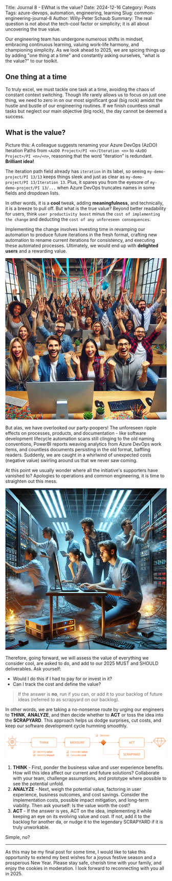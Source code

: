 Title: Journal 8 - EWhat is the value?
Date: 2024-12-16
Category: Posts 
Tags: azure-devops, automation, engineering, learning
Slug: common-engineering-journal-8
Author: Willy-Peter Schaub
Summary: The real question is not about the tech-cool factor or simplicity; it is all about uncovering the true value.

Our engineering team has undergone numerous shifts in mindset, embracing continuous learning, valuing work-life harmony, and championing simplicity. As we look ahead to 2025, we are spicing things up by adding "one thing at a time" and constantly asking ourselves, "what is the value?" to our toolkit.

## One thing at a time

To truly excel, we must tackle one task at a time, avoiding the chaos of constant context switching. Though life rarely allows us to focus on just one thing, we need to zero in on our most significant goal (big rock) amidst the hustle and bustle of our engineering routines. If we finish countless small tasks but neglect our main objective (big rock), the day cannot be deemed a success.
## What is the value?

Picture this: A colleague suggests renaming your Azure DevOps (AzDO) Iteration Paths from ```<AzDO Project>/PI <n>/Iteration <n>``` to ```<AzDO Project>/PI <n>/<n>```, reasoning that the word “iteration” is redundant. **Brilliant idea!** 

The iteration path field already has ```iteration``` in its label, so seeing ```my-demo-project/PI 13/13``` keeps things sleek and just as clear as ```my-demo-project/PI 13/Iteration 13```. Plus, it spares you from the eyesore of ```my-demo-project/PI 13/...``` when Azure DevOps truncates names in some fields and dropdown lists.

In other words, it is a **cool** tweak, adding **meaningfulness,** and technically, it is a breeze to pull off. But what is the true value? Beyond better readability for users, think ```user productivity boost``` minus the ```cost of implementing the change``` and deducting the ```cost of any unforeseen consequences```.

Implementing the change involves investing time in revamping our automation to produce future iterations in the fresh format, crafting new automation to rename current iterations for consistency, and executing these automated processes. Ultimately, we would end up with **delighted users** and a rewarding value.

![WHY](../images/common-engineering-journal-8-1.png) 

But alas, we have overlooked our party-poopers! The unforeseen ripple effects on processes, products, and documentation - like software development lifecycle automation scans still clinging to the old naming conventions, PowerBI reports weaving analytics from Azure DevOps work items, and countless documents persisting in the old format, baffling readers. Suddenly, we are caught in a whirlwind of unexpected costs (negative value) swirling around us that we never saw coming. 

At this point we usually wonder where all the initiative's supporters have vanished to? Apologies to operations and common engineering, it is time to straighten out this mess.

![WHY](../images/common-engineering-journal-8-2.png) 

Therefore, going forward, we will assess the value of everything we consider cool, are asked to do, and add to our 2025 MUST and SHOULD deliverables. Ask yourself:

-	Would I do this if I had to pay for or invest in it?
-	Can I track the cost and define the value?

> If the answer is **no**, run if you can, or add it to your backlog of future ideas (referred to as scrapyard on our backlog).

In other words, we are taking a no-nonsense route by urging our engineers to **THINK**, **ANALYZE**, and then decide whether to **ACT** or toss the idea into the **SCRAPYARD**. This approach helps us dodge surprises, cut costs, and keep our software development cycle humming smoothly.

![WHY](../images/common-engineering-journal-8-3.png) 

1. **THINK** - First, ponder the business value and user experience benefits. How will this idea affect our current and future solutions? Collaborate with your team, challenge assumptions, and prototype where possible to see the potential unfold.
2. **ANALYZE** - Next, weigh the potential value, factoring in user experience, business outcomes, and cost savings. Consider the implementation costs, possible impact mitigation, and long-term viability. Then ask yourself: Is the value worth the cost?
3. **ACT** - If the answer is yes, ACT on the idea, implementing it while keeping an eye on its evolving value and cost. If not, add it to the backlog for another da, or nudge it to the legendary SCRAPYARD if it is truly unworkable.

Simple, no?

---

As this may be my final post for some time, I would like to take this opportunity to extend my best wishes for a joyous festive season and a prosperous New Year. Please stay safe, cherish time with your family, and enjoy the cookies in moderation. I look forward to reconnecting with you all in 2025.  

